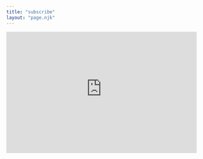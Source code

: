 ```yaml
---
title: "subscribe"
layout: "page.njk"
---
```


<iframe src="https://fromscratchpress.substack.com/embed" width="100%" height="320" style="border: none;"></iframe>

